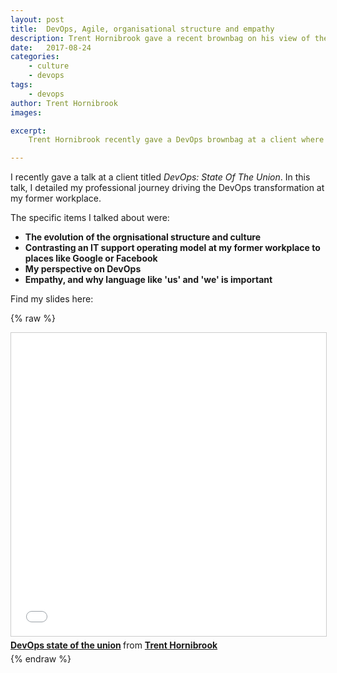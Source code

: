 ```yaml
---
layout: post
title:  DevOps, Agile, organisational structure and empathy
description: Trent Hornibrook gave a recent brownbag on his view of the current DevOps State Of The Union.
date:   2017-08-24
categories:
    - culture
    - devops
tags:
    - devops
author: Trent Hornibrook
images:

excerpt:
    Trent Hornibrook recently gave a DevOps brownbag at a client where he detailed his work history in the DevOps space and his perspective on DevOps.

---
```


I recently gave a talk at a client titled _DevOps: State Of The Union_. In this talk, I detailed my professional journey driving the DevOps transformation at my former workplace.

The specific items I talked about were:
* **The evolution of the orgnisational structure and culture**
* **Contrasting an IT support operating model at my former workplace to places like Google or Facebook**
* **My perspective on DevOps**
* **Empathy, and why language like 'us' and 'we' is important**


Find my slides here:

{% raw %}
<iframe src="//www.slideshare.net/slideshow/embed_code/key/48mzAWu5iJHIib" width="595" height="485" frameborder="0" marginwidth="0" marginheight="0" scrolling="no" style="border:1px solid #CCC; border-width:1px; margin-bottom:5px; max-width: 100%;" allowfullscreen> </iframe> <div style="margin-bottom:5px"> <strong> <a href="//www.slideshare.net/TrentHornibrook/devops-state-of-the-union-79112661" title="DevOps state of the union" target="_blank">DevOps state of the union</a> </strong> from <strong><a href="https://www.slideshare.net/TrentHornibrook" target="_blank">Trent Hornibrook</a></strong> </div>
{% endraw %}
